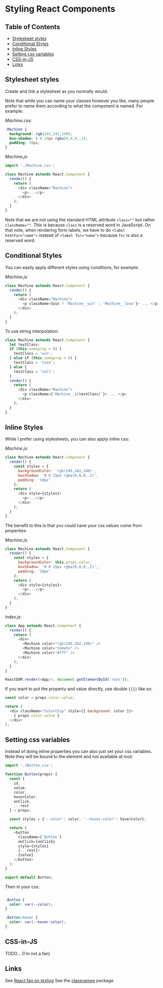 # Styling React Components

## Table of Contents

<!-- toc -->

- [Stylesheet styles](#stylesheet-styles)
- [Conditional Styles](#conditional-styles)
- [Inline Styles](#inline-styles)
- [Setting css variables](#setting-css-variables)
- [CSS-in-JS](#css-in-js)
- [Links](#links)

<!-- tocstop -->

## Stylesheet styles

Create and link a stylesheet as you normally would.

Note that while you can name your classes however you like, many people prefer to name them according to what the component is named. For example:

*Machine.css:*

```css
.Machine {
  background: rgb(245,242,240);
  box-shadow: 0 0 15px rgba(0,0,0,.2);
  padding: 10px;
}
```

*Machine.js:*

```javascript
import './Machine.css';

class Machine extends React.Component {
  render() {
    return (
      <div className="Machine">
        <p>...</p>
      </div>
    );
  }
}
```

Note that we are not using the standard HTML attribute `class=""` but rather `className=""`. This is because `class` is a reserved word in JavaScript. On that note, when rendering form labels, we have to do `<label htmlFor="name">` instead of `<label for="name">` because `for` is also a reserved word.

## Conditional Styles

You can easily apply different styles using conditions, for example:

*Machine.js:*

```javascript
class Machine extends React.Component {
  render() {
    return (
      <div className="Machine">
        <p className={win ? 'Machine__win' : 'Machine__lose'}> ... </p>
      </div>
    );
  }
}
```

To use string interpolation:

```javascript
class Machine extends React.Component {
  let textClass;
  if (this.someprop > 0) {
    textClass = 'win';
  } else if (this.someprop < 0) {
    textClass = 'lose';
  } else {
    textClass = 'null';
  }
  render() {
    return (
      <div className="Machine">
        <p className={`Machine__${textClass}`}> ... </p>
      </div>
    );
  }
}
```

## Inline Styles

While I prefer using stylesheets, you can also apply *inline* css:

*Machine.js:*

```javascript
class Machine extends React.Component {
  render() {
    const styles = {
      backgroundColor: 'rgb(245,242,240)',
      boxShadow: '0 0 15px rgba(0,0,0,.2)',
      padding: '10px'
    };
    return (
      <div style={styles}>
        <p>...</p>
      </div>
    );
  }
}
```

The benefit to this is that you could have your css values come from properties:

*Machine.js:*

```javascript
class Machine extends React.Component {
  render() {
    const styles = {
      backgroundColor: this.props.color,
      boxShadow: '0 0 15px rgba(0,0,0,.2)',
      padding: '10px'
    };
    return (
      <div style={styles}>
        <p>...</p>
      </div>
    );
  }
}
```

*index.js:*

```javascript
class App extends React.Component {
  render() {
    return (
      <div>
        <Machine color="rgb(245,242,240)" />
        <Machine color="tomato" />
        <Machine color="#fff" />
      </div>
    );
  }
}

ReactDOM.render(<App/>, document.getElementById('root'));
```

If you want to put the property and value directly, use double `{{}}` like so:

```javascript
const color = props.color.value;

return (
  <div className="ColorChip" style={{ background: color }}>
    { props.color.value }
  </div>
);
```

## Setting css variables

Instead of doing inline properties you can also just set your css variables. Note they will be bound to the element and not available at root:

```javascript
import './Button.css';

function Button(props) {
  const {
    id,
    value,
    color,
    hoverColor,
    onClick,
    ...rest
  } = props;

  const styles = {'--color': color, '--hover-color': hoverColor};

  return (
    <button
      className={`Button`}
      onClick={onClick}
      style={styles}
      {...rest}>
      {value}
    </button>
  );
}

export default Button;
```

Then in your css:

```css

.Button {
  color: var(--color);
}

.Button:hover {
  color: var(--hover-color);
}
```

## CSS-in-JS

TODO... (I'm not a fan)

## Links

See [React faq on styling](https://reactjs.org/docs/faq-styling.html)
See the [classnames](https://github.com/JedWatson/classnames#readme) package
